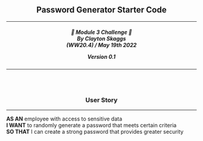 <h2 align="center">Password Generator Starter Code</h2>


---

<div align="center">

<h5 align="center">

💼 Module 3 Challenge 💼<br>
By Clayton Skaggs<br>
(WW20.4) / May 19th 2022

Version 0.1</h5>
</div>

---
<br>
<br>

<h3 align="center">User Story</h3>

----

<p><b>AS AN</b> employee with access to sensitive data<br>
<b>I WANT</b> to randomly generate a password that meets certain criteria<br>
<b>SO THAT</b> I can create a strong password that provides greater security</p>



